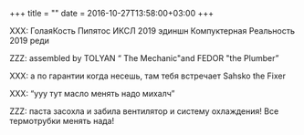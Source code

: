 +++
title = ""
date = 2016-10-27T13:58:00+03:00
+++

XXX: ГолаяКость Пипятос ИКСЛ 2019 эдиншн Компуктерная Реальность 2019 реди


ZZZ: assembled by TOLYAN “ The Mechanic"and FEDOR "the Plumber”


XXX: а по гарантии когда несешь, там тебя встречает  Sahsko the Fixer


XXX: “ууу тут масло менять надо михалч”


ZZZ: паста засохла и забила вентилятор и систему охлаждения! Все термотрубки менять нада!


